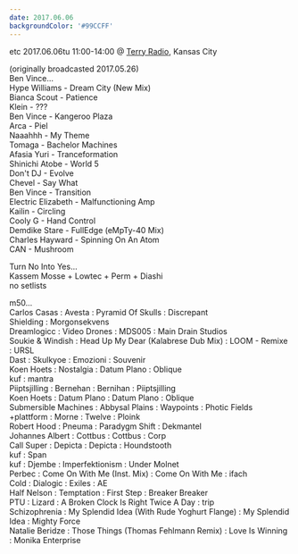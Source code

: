 ```yaml
---
date: 2017.06.06
backgroundColor: '#99CCFF'
---
```


etc 2017.06.06tu 11:00-14:00 @ [Terry Radio](http://www.terryradio.biz/), Kansas City  

(originally broadcasted 2017.05.26)  
Ben Vince...  
Hype Williams - Dream City (New Mix)  
Bianca Scout - Patience  
Klein - ???  
Ben Vince - Kangeroo Plaza  
Arca - Piel  
Naaahhh - My Theme  
Tomaga - Bachelor Machines  
Afasia Yuri - Tranceformation  
Shinichi Atobe - World 5  
Don't DJ - Evolve  
Chevel - Say What  
Ben Vince - Transition  
Electric Elizabeth - Malfunctioning Amp  
Kailin - Circling  
Cooly G - Hand Control  
Demdike Stare - FullEdge (eMpTy-40 Mix)  
Charles Hayward - Spinning On An Atom  
CAN - Mushroom  

Turn No Into Yes...  
Kassem Mosse + Lowtec + Perm + Diashi  
no setlists  

m50...  
Carlos Casas : Avesta : Pyramid Of Skulls : Discrepant  
Shielding : Morgonsekvens  
Dreamlogicc : Video Drones : MDS005 : Main Drain Studios  
Soukie & Windish : Head Up My Dear (Kalabrese Dub Mix) : LOOM - Remixe : URSL  
Dast : Skulkyoe : Emozioni : Souvenir  
Koen Hoets : Nostalgia : Datum Plano : Oblique  
kuf : mantra  
Piiptsjilling : Bernehan : Bernihan : Piiptsjilling  
Koen Hoets : Datum Plano : Datum Plano : Oblique  
Submersible Machines : Abbysal Plains : Waypoints : Photic Fields  
+plattform : Morne : Twelve : Ploink  
Robert Hood : Pneuma : Paradygm Shift : Dekmantel  
Johannes Albert : Cottbus : Cottbus : Corp  
Call Super : Depicta : Depicta : Houndstooth  
kuf : Span  
kuf : Djembe : Imperfektionism : Under Molnet  
Perbec : Come On With Me (Inst. Mix) : Come On With Me : ifach  
Cold : Dialogic : Exiles : AE  
Half Nelson : Temptation : First Step : Breaker Breaker  
PTU : Lizard : A Broken Clock Is Right Twice A Day : trip  
Schizophrenia : My Splendid Idea (With Rude Yoghurt Flange) : My Splendid Idea : Mighty Force  
Natalie Beridze : Those Things (Thomas Fehlmann Remix) : Love Is Winning : Monika Enterprise
